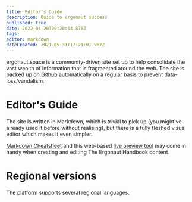 ```yaml
---
title: Editor's Guide
description: Guide to ergonaut success
published: true
date: 2022-04-20T00:20:04.875Z
tags: 
editor: markdown
dateCreated: 2021-05-31T17:21:01.967Z
---
```


ergonaut.space is a community-driven site set up to help consolidate the vast wealth of information that is fragmented around the web. The site is backed up on [Github](https://github.com/glasgowm148/ergonaut-handbook) automatically on a regular basis to prevent data-loss/vandalism.

# Editor's Guide

The site is written in Markdown, which is trivial to pick up (you might've already used it before without realising), but there is a fully fleshed visual editor which makes it even simpler. 

[Markdown Cheatsheet](https://www.markdownguide.org/cheat-sheet/) and this web-based [live preview tool](https://markdownlivepreview.com/) may come in handy when creating and editing The Ergonaut Handbook content.


# Regional versions

The platform supports several regional languages. 